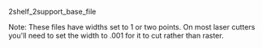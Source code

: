 2shelf_2support_base_file

Note: These files have widths set to 1 or two points. On most laser cutters you'll need to set the width to .001 for it to cut rather than raster. 
